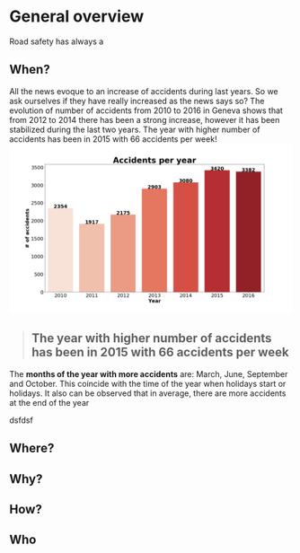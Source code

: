 # General overview
Road safety has always a

## When?
All the news evoque to an increase of accidents during last years. So we ask ourselves if they have really increased as the news says so? The evolution of number of accidents from 2010 to 2016 in Geneva shows that from 2012 to 2014 there has been a strong increase, however it has been stabilized during the last two years. The year with higher number of accidents has been in 2015 with 66 accidents per week!
![Image](../img/acc_year.png)

> ## The year with higher number of accidents has been in 2015 with 66 accidents per week


The **months of the year with more accidents** are: March, June, September and October. This coincide with the time of the year when holidays start or holidays. It also can be observed that in average, there are more accidents at the end of the year


dsfdsf
## Where?


## Why?


## How?


## Who
